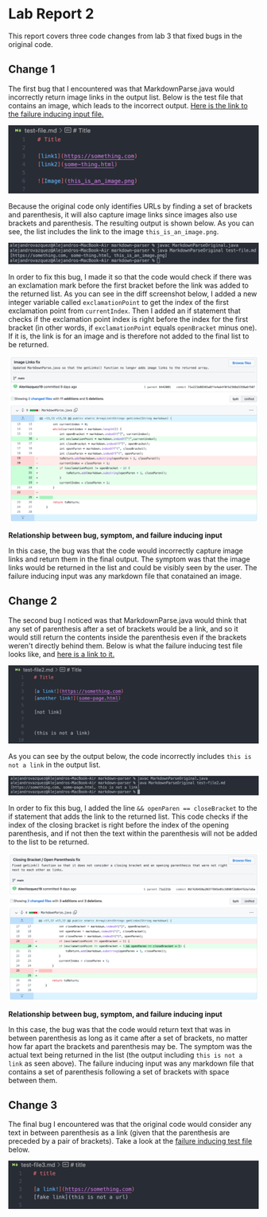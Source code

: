 # Lab Report 2
This report covers three code changes from lab 3 that fixed bugs in the original code.

Change 1
---
The first bug that I encountered was that MarkdownParse.java would incorrectly return image links in the output list. Below is the test file that contains an image, which leads to the incorrect output. [Here is the link to the failure inducing input file.](https://github.com/AlexVazquez19/markdown-parser/blob/main/test-file.md)

![screenshot 1](LR2-screenshots/LR2-screenshot1.png)

Because the original code only identifies URLs by finding a set of brackets and parenthesis, it will also capture image links since images also use brackets and parenthesis. The resulting output is shown below. As you can see, the list includes the link to the image `this_is_an_image.png`.

![screenshot 2](LR2-screenshots/LR2-screenshot2.png)

In order to fix this bug, I made it so that the code would check if there was an exclamation mark before the first bracket before the link was added to the returned list. As you can see in the diff screenshot below, I added a new integer variable called `exclamationPoint` to get the index of the first exclamation point from `currentIndex`. Then I added an if statement that checks if the exclamation point index is right before the index for the first bracket (in other words, if `exclamationPoint` equals `openBracket` minus one). If it is, the link is for an image and is therefore not added to the final list to be returned.

![screenshot 3](LR2-screenshots/LR2-screenshot3.png)

**Relationship between bug, symptom, and failure inducing input**

In this case, the bug was that the code would incorrectly capture image links and return them in the final output. The symptom was that the image links would be returned in the list and could be visibly seen by the user. The failure inducing input was any markdown file that conatained an image.


Change 2
---
The second bug I noticed was that MarkdownParse.java would think that any set of parenthesis after a set of brackets would be a link, and so it would still return the contents inside the parenthesis even if the brackets weren't directly behind them. Below is what the failure inducing test file looks like, and [here is a link to it.](https://github.com/AlexVazquez19/markdown-parser/blob/main/test-file2.md)

![screenshot 5](LR2-screenshots/LR2-screenshot5.png)

As you can see by the output below, the code incorrectly includes `this is not a link` in the output list.

![screenshot 4](LR2-screenshots/LR2-screenshot4.png)

In order to fix this bug, I added the line `&& openParen == closeBracket` to the if statement that adds the link to the returned list. This code checks if the index of the closing bracket is right before the index of the opening parenthesis, and if not then the text within the parenthesis will not be added to the list to be returned.

![screenshot 6](LR2-screenshots/LR2-screenshot6.png)

**Relationship between bug, symptom, and failure inducing input**

In this case, the bug was that the code would return text that was in between parenthesis as long as it came after a set of brackets, no matter how far apart the brackets and parenthesis may be. The symptom was the actual text being returned in the list (the output including `this is not a link` as seen above). The failure inducing input was any markdown file that contains a set of parenthesis following a set of brackets with space between them.

Change 3
---
The final bug I encountered was that the original code would consider any text in between parenthesis as a link (given that the parenthesis are preceded by a pair of brackets). Take a look at the [failure inducing test file](https://github.com/AlexVazquez19/markdown-parser/blob/main/test-file3.md) below.

![screenshot 7](LR2-screenshots/LR2-screenshot7.png)


